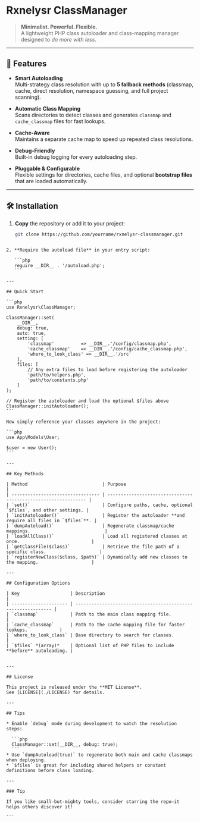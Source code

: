# Rxnelysr ClassManager

> **Minimalist. Powerful. Flexible.**  
> A lightweight PHP class autoloader and class-mapping manager designed to *do more with less*.

---

## 🚀 Features

- **Smart Autoloading**  
  Multi-strategy class resolution with up to **5 fallback methods** (classmap, cache, direct resolution, namespace guessing, and full project scanning).

- **Automatic Class Mapping**  
  Scans directories to detect classes and generates `classmap` and `cache_classmap` files for fast lookups.

- **Cache-Aware**  
  Maintains a separate cache map to speed up repeated class resolutions.

- **Debug-Friendly**  
  Built-in debug logging for every autoloading step.

- **Pluggable & Configurable**  
  Flexible settings for directories, cache files, and optional **bootstrap files** that are loaded automatically.

---

## 🛠️ Installation

1. **Copy** the repository or add it to your project:
   ```bash
   git clone https://github.com/yourname/rxnelysr-classmanager.git
````

2. **Require the autoload file** in your entry script:

   ```php
   require __DIR__ . '/autoload.php';
   ```

---

## Quick Start

```php
use Rxnelysr\ClassManager;

ClassManager::set(
    __DIR__,
    debug: true,
    auto: true,
    setting: [
        'classmap'          => __DIR__.'/config/classmap.php',
        'cache_classmap'    => __DIR__.'/config/cache_classmap.php',
        'where_to_look_class' => __DIR__.'/src'
    ],
    files: [
        // Any extra files to load before registering the autoloader
        'path/to/helpers.php',
        'path/to/constants.php'
    ]
);

// Register the autoloader and load the optional $files above
ClassManager::initAutoloader();
```

Now simply reference your classes anywhere in the project:

```php
use App\Models\User;

$user = new User();
```

---

## Key Methods

| Method                            | Purpose                                                        |
| --------------------------------- | -------------------------------------------------------------- |
| `set()`                           | Configure paths, cache, optional `$files`, and other settings. |
| `initAutoloader()`                | Register the autoloader **and require all files in `$files`**. |
| `dumpAutoload()`                  | Regenerate classmap/cache mappings.                            |
| `loadAllClass()`                  | Load all registered classes at once.                           |
| `getClassFile($class)`            | Retrieve the file path of a specific class.                    |
| `registerNewClass($class, $path)` | Dynamically add new classes to the mapping.                    |

---

## Configuration Options

| Key                   | Description                                                   |
| --------------------- | ------------------------------------------------------------- |
| `classmap`            | Path to the main class mapping file.                          |
| `cache_classmap`      | Path to the cache mapping file for faster lookups.            |
| `where_to_look_class` | Base directory to search for classes.                         |
| `$files` *(array)*    | Optional list of PHP files to include **before** autoloading. |


---

## License

This project is released under the **MIT License**.
See [LICENSE](./LICENSE) for details.

---

## Tips

* Enable `debug` mode during development to watch the resolution steps:

  ```php
  ClassManager::set(__DIR__, debug: true);
  ```
* Use `dumpAutoload(true)` to regenerate both main and cache classmaps when deploying.
* `$files` is great for including shared helpers or constant definitions before class loading.

---

### Tip

If you like small-but-mighty tools, consider starring the repo—it helps others discover it!

```
